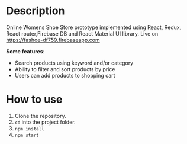 # Description

Online Womens Shoe Store prototype implemented using React, Redux, React router,Firebase DB and React Material UI library. 
Live on https://fashoe-df759.firebaseapp.com
 

**Some features**:
- Search products using keyword and/or category
- Ability to filter and sort products by price
- Users can add products to shopping cart 
 
# How to use

1. Clone the repository.
2. ```cd``` into the project folder.
3. ```npm install```
4. ```npm start```

 

